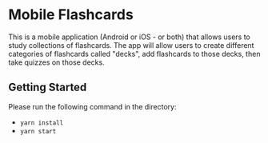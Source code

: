 # Mobile Flashcards
This is a mobile application (Android or iOS - or both) that allows users to study collections of flashcards. The app will allow users to create different categories of flashcards called "decks", add flashcards to those decks, then take quizzes on those decks.


## Getting Started
Please run the following command in the directory:
* `yarn install`
* `yarn start`
